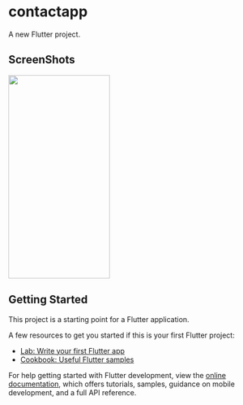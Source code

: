 # contactapp

A new Flutter project.

## ScreenShots
<img src="![Screenshot_2024-06-10-19-26-09-00_bb69cfc368fa8da454b14bdcb1ffe272](https://github.com/ranjanalok961/ContactApp/assets/103888844/b4a14fbf-a1d6-4ecd-b57d-5db446e31a3b)
" width="200" height="400">
## Getting Started

This project is a starting point for a Flutter application.

A few resources to get you started if this is your first Flutter project:

- [Lab: Write your first Flutter app](https://docs.flutter.dev/get-started/codelab)
- [Cookbook: Useful Flutter samples](https://docs.flutter.dev/cookbook)

For help getting started with Flutter development, view the
[online documentation](https://docs.flutter.dev/), which offers tutorials,
samples, guidance on mobile development, and a full API reference.
